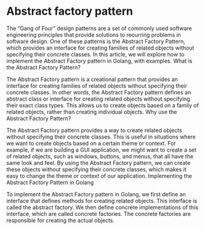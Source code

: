 # Abstract factory pattern

The “Gang of Four” design patterns are a set of commonly used software engineering principles that provide solutions to recurring problems in software design. One of these patterns is the Abstract Factory Pattern, which provides an interface for creating families of related objects without specifying their concrete classes. In this article, we will explore how to implement the Abstract Factory pattern in Golang, with examples.
What is the Abstract Factory Pattern?

The Abstract Factory pattern is a creational pattern that provides an interface for creating families of related objects without specifying their concrete classes. In other words, the Abstract Factory pattern defines an abstract class or interface for creating related objects without specifying their exact class types. This allows us to create objects based on a family of related objects, rather than creating individual objects.
Why use the Abstract Factory Pattern?

The Abstract Factory pattern provides a way to create related objects without specifying their concrete classes. This is useful in situations where we want to create objects based on a certain theme or context. For example, if we are building a GUI application, we might want to create a set of related objects, such as windows, buttons, and menus, that all have the same look and feel. By using the Abstract Factory pattern, we can create these objects without specifying their concrete classes, which makes it easy to change the theme or context of our application.
Implementing the Abstract Factory Pattern in Golang

To implement the Abstract Factory pattern in Golang, we first define an interface that defines methods for creating related objects. This interface is called the abstract factory. We then define concrete implementations of this interface, which are called concrete factories. The concrete factories are responsible for creating the actual objects.